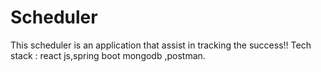 # Scheduler
This scheduler is an application that assist in tracking the success!!
Tech stack : react js,spring boot  mongodb ,postman.
